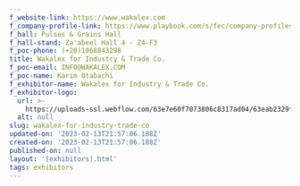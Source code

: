 ```yaml
---
f_website-link: https://www.wakalex.com
f_company-profile-link: https://www.playbook.com/s/fec/company-profiles
f_hall: Pulses & Grains Hall
f_hall-stand: Za'abeel Hall 4 - Z4-F3
f_poc-phone: (+20)1068843298
title: Wakalex for Industry & Trade Co.
f_poc-email: INFO@WAKALEX.COM
f_poc-name: Karim Otabachi
f_exhibitor-name: Wakalex for Industry & Trade Co.
f_exhibitor-logo:
  url: >-
    https://uploads-ssl.webflow.com/63e7e60f7073806c8317ad04/63eab2329fd9c24fa5fb45d4_ZjNkNg.jpeg
  alt: null
slug: wakalex-for-industry-trade-co
updated-on: '2023-02-13T21:57:06.188Z'
created-on: '2023-02-13T21:57:06.188Z'
published-on: null
layout: '[exhibitors].html'
tags: exhibitors
---
```



